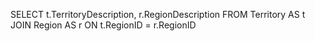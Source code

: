 SELECT t.TerritoryDescription, r.RegionDescription
FROM Territory AS t
JOIN Region AS r ON t.RegionID = r.RegionID